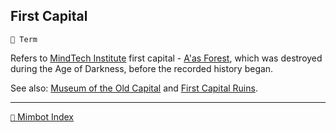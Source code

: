 ## First Capital

`📑 Term`

Refers to [MindTech Institute](<https://zeithalt.github.io/r/mindtech_institute.html>) first capital - [A'as Forest](<https://zeithalt.github.io/r/aas_forest.html>), which was destroyed during the Age of Darkness, before the recorded history began.

See also: [Museum of the Old Capital](<https://zeithalt.github.io/r/museum_of_old_capital.html>) and [First Capital Ruins](<https://zeithalt.github.io/r/first_capital_ruins.html>).

<!---
keywords:  mt, aas
aliases: 
-->
----------
[`📑` Mimbot Index](<https://zeithalt.github.io/r/#5570>)